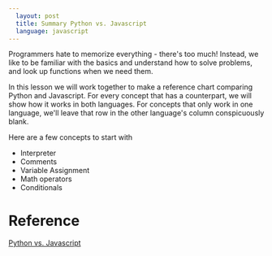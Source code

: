 ```yaml
---
  layout: post
  title: Summary Python vs. Javascript
  language: javascript
---
```


Programmers hate to memorize everything - there's too much! Instead, we like to be familiar with the basics and understand how to solve problems, and look up functions when we need them.

In this lesson we will work together to make a reference chart comparing Python and Javascript. For every concept that has a counterpart, we will show how it works in both languages. For concepts that only work in one language, we'll leave that row in the other language's column conspicuously blank.

Here are a few concepts to start with
+ Interpreter
+ Comments
+ Variable Assignment
+ Math operators
+ Conditionals

#  Reference
<a href= "https://blog.glyphobet.net/essay/2557">Python vs. Javascript</a>
